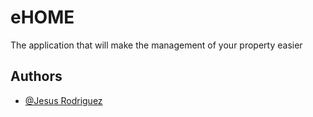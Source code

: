 # eHOME

The application that will make the management of your property easier

## Authors

-   [@Jesus Rodriguez](https://github.com/jesusrodriguezgonzalez)
